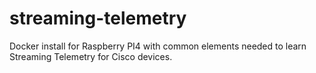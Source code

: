 # streaming-telemetry
Docker install for Raspberry PI4 with common elements needed to learn Streaming Telemetry for Cisco devices. 
